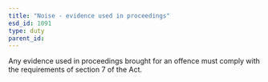 ```yaml
---
title: "Noise - evidence used in proceedings"
esd_id: 1091
type: duty
parent_id:  
---
```


Any evidence used in proceedings brought for an offence must comply with the requirements of section 7 of the Act.

